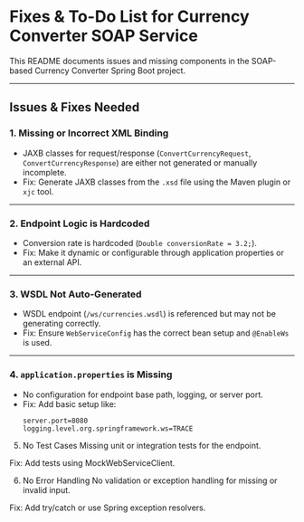# Fixes & To-Do List for Currency Converter SOAP Service

This README documents issues and missing components in the SOAP-based Currency Converter Spring Boot project.

---

## Issues & Fixes Needed

### 1. Missing or Incorrect XML Binding
- JAXB classes for request/response (`ConvertCurrencyRequest`, `ConvertCurrencyResponse`) are either not generated or manually incomplete.
- Fix: Generate JAXB classes from the `.xsd` file using the Maven plugin or `xjc` tool.

---

### 2. Endpoint Logic is Hardcoded
- Conversion rate is hardcoded (`Double conversionRate = 3.2;`).
- Fix: Make it dynamic or configurable through application properties or an external API.

---

### 3. WSDL Not Auto-Generated
- WSDL endpoint (`/ws/currencies.wsdl`) is referenced but may not be generating correctly.
- Fix: Ensure `WebServiceConfig` has the correct bean setup and `@EnableWs` is used.

---

### 4. `application.properties` is Missing
- No configuration for endpoint base path, logging, or server port.
- Fix: Add basic setup like:
  ```properties
  server.port=8080
  logging.level.org.springframework.ws=TRACE
5. No Test Cases
Missing unit or integration tests for the endpoint.

Fix: Add tests using MockWebServiceClient.

6. No Error Handling
No validation or exception handling for missing or invalid input.

Fix: Add try/catch or use Spring exception resolvers.

